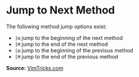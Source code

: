 # Jump to Next Method

The following method jump options exist:
- `]m` jump to the beginning of the next method
- `]M` jump to the end of the next method
- `[m` jump to the beginning of the previous method
- `[M` jump to the end of the previous method

**Source:** [VimTricks.com](https://vimtricks.com/p/vimtrick-jump-to-next-method/)
